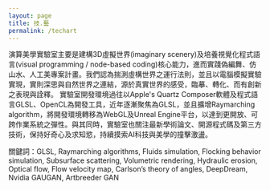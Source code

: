 ```yaml
---
layout: page
title: 技.藝
permalink: /techart
---
```


演算美學實驗室主要是建構3D虛擬世界(imaginary scenery)及培養視覺化程式語言(visual programming / node-based coding)核心能力，進而實踐偽編舞、仿山水、人工美專案計畫。我們認為揣測虛構世界之運行法則，並且以電腦模擬實驗實現，實則深思與自然世界之連結，源於真實世界的感受，臨摹、轉化、而有創新之表現與詮釋。
實驗室開發環境過往以Apple's Quartz Composer軟體及程式語言GLSL、OpenCL為開發工具，近年逐漸聚焦為GLSL，並且擴增Raymarching algorithm，將開發環境轉移為WebGL及Unreal Engine平台，以達到更開放、可跨作業系統之彈性。與其同時，實驗室也關注最新學術論文、開源程式碼及第三方技術，保持好奇心及求知慾，持續摸索AI科技與美學的撞擊激盪。

關鍵詞：GLSL, Raymarching algorithms, Fluids simulation, Flocking behavior simulation, Subsurface scattering, Volumetric rendering, Hydraulic erosion, Optical flow, Flow velocity map, Carlson’s theory of angles, DeepDream, Nvidia GAUGAN, Artbreeder GAN




